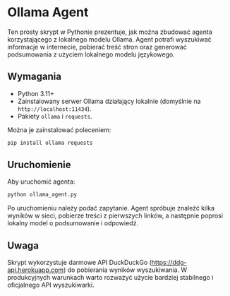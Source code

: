 # Ollama Agent

Ten prosty skrypt w Pythonie prezentuje, jak można zbudować agenta korzystającego z lokalnego modelu Ollama. Agent potrafi wyszukiwać informacje w internecie, pobierać treść stron oraz generować podsumowania z użyciem lokalnego modelu językowego.

## Wymagania

- Python 3.11+
- Zainstalowany serwer Ollama działający lokalnie (domyślnie na `http://localhost:11434`).
- Pakiety `ollama` i `requests`.

Można je zainstalować poleceniem:

```bash
pip install ollama requests
```

## Uruchomienie

Aby uruchomić agenta:

```bash
python ollama_agent.py
```

Po uruchomieniu należy podać zapytanie. Agent spróbuje znaleźć kilka wyników w sieci, pobierze treści z pierwszych linków, a następnie poprosi lokalny model o podsumowanie i odpowiedź.

## Uwaga

Skrypt wykorzystuje darmowe API DuckDuckGo (https://ddg-api.herokuapp.com) do pobierania wyników wyszukiwania. W produkcyjnych warunkach warto rozważyć użycie bardziej stabilnego i oficjalnego API wyszukiwarki.
